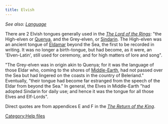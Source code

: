 ```yaml
---
title: Elvish
---
```



*See also: [Language](Language "wikilink")*

There are 2 Elvish tongues generally used in the *[The Lord of the
Rings](wikipedia:en:The_Lord_of_the_Rings "wikilink")*: "the High-elven
or [Quenya](wikipedia:en:Quenya "wikilink"), and the Grey-elven, or
[Sindarin](wikipedia:en:Sindarin "wikilink"). The High-elven was an
ancient tongue of [Eldamar](wikipedia:en:Eldamar "wikilink") beyond the
Sea, the first to be recorded in writing. It was no longer a
birth-tongue, but had become, as it were, an 'Elven-Latin', still used
for ceremony, and for high matters of lore and song".

"The Grey-elven was in origin akin to Quenya; for it was the language of
those Eldar who, coming to the shores of
[Middle-Earth](Middle-Earth "wikilink"), had not passed over the Sea but
had lingered on the coasts in the country of Beleriand." Eventually,
"their tongue had become far estranged from the speech of the Eldar from
beyond the Sea." In general, the Elves in Middle-Earth "had adopted
Sindarin for daily use; and hence it was the tongue for all those Elves
and Elf-Lords".

Direct quotes are from appendices E and F in the *[The Return of the
King](wikipedia:en:The_Return_of_the_King "wikilink")*.

[Category:Help files](Category:Help_files "wikilink")